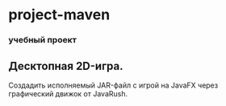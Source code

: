 # project-maven
### учебный проект
## Десктопная 2D-игра. 
Создадить исполняемый JAR-файл с игрой на JavaFX через графический движок от JavaRush.
